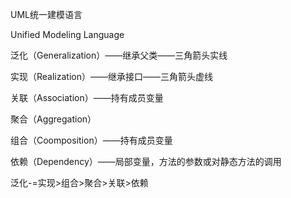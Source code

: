 UML统一建模语言

Unified Modeling Language



泛化（Generalization）——继承父类——三角箭头实线

实现（Realization）——继承接口——三角箭头虚线

关联（Association）——持有成员变量

聚合（Aggregation）

组合（Coomposition）——持有成员变量

依赖（Dependency）——局部变量，方法的参数或对静态方法的调用



泛化-=实现>组合>聚合>关联>依赖

